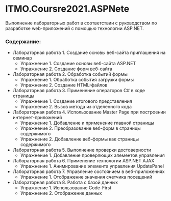 # ITMO.Coursre2021.ASPNete

Выполнение лабораторных работ в соответствии с руководством по разработке web-приложений с помощью технологии ASP.NET.


### Cодержание:

* Лабораторная работа 1. Создание основы веб-сайта приглашения на семинар 
    * Упражнение 1. Создание основы веб-сайта ASP.NET 
    * Упражнение 2. Создание форм веб-сайта 
* Лабораторная работа 2. Обработка событий формы 
    * Упражнение 1. Обработка события загрузки формы 
    * Упражнение 2. Создание HTML-файлов
* Лабораторная работа 3. Применение операторов C# в коде страницы 
    * Упражнение 1. Создание итогового представления 
    * Упражнение 2. Вызов метода из отделенного кода 
* Лабораторная работа 4. Использование Master Page при построении интернет-приложений
    * Упражнение 1. Добавление и применение главной страницы 
    * Упражнение 2. Преобразование веб-форм в страницы содержимого 
    * Упражнение 2. Добавление веб-формы как страницы содержимого 
* Лабораторная работа 5. Выполнение проверки достоверности 
    * Упражнение 1. Добавление проверяющих элементов управления
* Лабораторная работа 6. Применение технологии ASP.NET AJAX
    * Упражнение 1. Анимирование элемента управления UpdatePanel
* Лабораторная работа 7. Управление состоянием в веб-приложениях 
    * Упражнение 1. Отображение значения счетчика посещений 
* Лабораторная работа 8. Работа с базой данных 
    * Упражнение 1. Использование Code-First
    * Упражнение 2. Отображение данных 